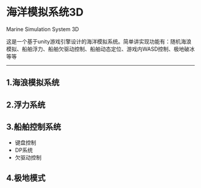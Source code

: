# 海洋模拟系统3D

Marine Simulation System 3D

这是一个基于unity游戏引擎设计的海洋模拟系统。简单讲实现功能有：随机海浪模拟、船舶浮力、船舶欠驱动控制、船舶动态定位、游戏内WASD控制、极地破冰等等

---

## 1.海浪模拟系统

## 2.浮力系统

## 3.船舶控制系统

- 键盘控制
- DP系统
- 欠驱动控制

## 4.极地模式



